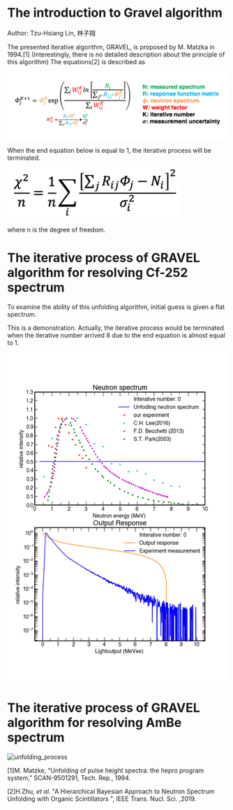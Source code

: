 # The introduction to Gravel algorithm
Author: Tzu-Hsiang Lin, 林子翔 

The presented iterative  algorithm, GRAVEL, is proposed by M. Matzka in 1994.[1]
(Interestingly, there is no detailed description about the principle of this algorithm)
The equations[2] is described as

<img src='https://github.com/ShawnTHLIN/Neutron_unfolding/blob/main/unfolding_gif/Gravel_equation1.png' width='700'>

When the end equation below is equal to 1, the iterative process will be terminated.

<img src='https://github.com/ShawnTHLIN/Neutron_unfolding/blob/main/unfolding_gif/Gravel_equation2.png' width='400'>

where n is the degree of freedom.


# The iterative process of GRAVEL  algorithm for resolving Cf-252 spectrum
To examine the ability of this unfolding algorithm, initial guess is given a flat spectrum.

This is a demonstration. Actually, the iterative process would be terminated when the iterative number arrived 8 due to the end equation is almost equal to 1.

![unfolding_process](https://github.com/ShawnTHLIN/Neutron_unfolding/blob/main/unfolding_gif/GRAVEL_Cf-252.gif)

# The iterative process of GRAVEL algorithm for resolving AmBe spectrum

![unfolding_process](https://github.com/ShawnTHLIN/Neutron_unfolding/blob/main/unfolding_gif/GRAVEL_AmBe.gif)


[1]M. Matzke, “Unfolding of pulse height spectra: the hepro program system,” SCAN-9501291, Tech. Rep., 1994.

[2]H.Zhu, <I>et al.</I> "A Hierarchical Bayesian Approach to Neutron Spectrum Unfolding with Organic Scintillators
", IEEE Trans. Nucl. Sci. ,2019.
